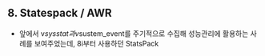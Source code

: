 ## 8. Statespack / AWR
- 앞에서 v$sysstat과 v$sustem_event를 주기적으로 수집해 성능관리에 활용하는 사례를 보여주었는데, 8i부터 사용하던 StatsPack